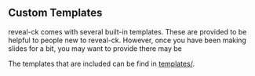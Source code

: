 ## Custom Templates

reveal-ck comes with several built-in templates. These are provided to
be helpful to people new to reveal-ck. However, once you have been
making slides for a bit, you may want to provide there may be


The templates that are included can be find in
[templates/][reveal-ck-templates].

[reveal-ck-templates]: https://github.com/jedcn/reveal-ck/tree/master/templates
